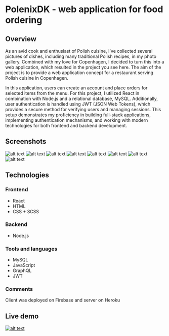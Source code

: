 # PolenixDK - web application for food ordering

## Overview
As an avid cook and enthusiast of Polish cuisine, I've collected several pictures of dishes, including many traditional Polish recipes, in my photo gallery. Combined with my love for Copenhagen, I decided to turn this into a web application, which resulted in the project you see here. The aim of the project is to provide a web application concept for a restaurant serving Polish cuisine in Copenhagen.

In this application, users can create an account and place orders for selected items from the menu. For this project, I utilized React in combination with Node.js and a relational database, MySQL. Additionally, user authentication is handled using JWT (JSON Web Tokens), which provides a secure method for verifying users and managing sessions. This setup demonstrates my proficiency in building full-stack applications, implementing authentication mechanisms, and working with modern technologies for both frontend and backend development.

## Screenshots
![alt text](https://res.cloudinary.com/dv7nhvy8e/image/upload/v1724601973/polenix/k6hsjwdu1ebbx4aqkqlg.png)
![alt text](https://res.cloudinary.com/dv7nhvy8e/image/upload/v1724601973/polenix/mlvfx8axffv6hjxutonw.png)
![alt text](https://res.cloudinary.com/dv7nhvy8e/image/upload/v1724601973/polenix/xclwryddd0tdrndjf4rq.png)
![alt text](https://res.cloudinary.com/dv7nhvy8e/image/upload/v1724601973/polenix/o2vma7nfkjdeathj4yio.png)
![alt text](https://res.cloudinary.com/dv7nhvy8e/image/upload/v1724601973/polenix/kscf4cb3jebyjohrtdad.png)
![alt text](https://res.cloudinary.com/dv7nhvy8e/image/upload/v1724601973/polenix/nmuqx7je0funauqd5jgj.png)
![alt text](https://res.cloudinary.com/dv7nhvy8e/image/upload/v1724601973/polenix/elsxjr7e71fkfjdgwqjn.png)
![alt text](https://res.cloudinary.com/dv7nhvy8e/image/upload/v1724601973/polenix/vhkoxcqq4rplaujxbz7n.png)

## Technologies
### Frontend
- React
- HTML
- CSS + SCSS
### Backend
- Node.js
### Tools and languages
- MySQL
- JavaScript
- GraphQL
- JWT
### Comments
Client was deployed on Firebase and server on Heroku

## Live demo
[![alt text](https://img.youtube.com/vi/_CoVUibYV18/0.jpg)](https://www.youtube.com/watch?v=_CoVUibYV18)
